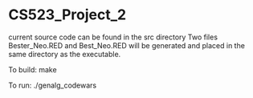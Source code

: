 # CS523_Project_2
current source code can be found in the src directory
Two files Bester_Neo.RED and Best_Neo.RED will be generated and placed in the same directory
as the executable.

To build:
	make

To run:
	./genalg_codewars
